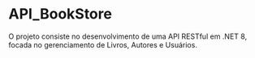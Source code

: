 # API_BookStore
 O projeto consiste no desenvolvimento de uma API RESTful em .NET 8, focada no gerenciamento de Livros, Autores e Usuários.

